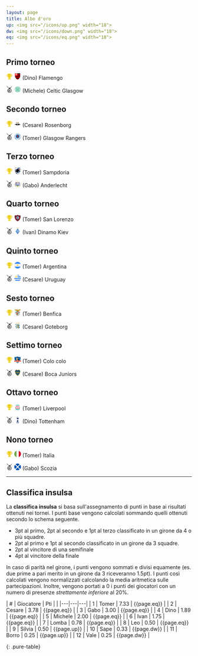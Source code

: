 ```yaml
---
layout: page
title: Albo d'oro
up: <img src="/icons/up.png" width="18">
dw: <img src="/icons/down.png" width="18">
eq: <img src="/icons/eq.png" width="18">
---
```


<link rel="stylesheet" href="https://unpkg.com/purecss@1.0.0/build/pure-min.css" integrity="sha384-nn4HPE8lTHyVtfCBi5yW9d20FjT8BJwUXyWZT9InLYax14RDjBj46LmSztkmNP9w" crossorigin="anonymous">

## Primo torneo

<img src="/icons/trophy.png" width="18"> <img src="/thumb/flamengo.png" width="18"> (Dino) Flamengo

<img src="/icons/second.png" width="18"> <img src="/thumb/celtic.png" width="18"> (Michele) Celtic Glasgow

## Secondo torneo

<img src="/icons/trophy.png" width="18"> <img src="/thumb/rosenborg.png" width="18"> (Cesare) Rosenborg

<img src="/icons/second.png" width="18"> <img src="/thumb/rangers.png" width="18"> (Tomer) Glasgow Rangers

## Terzo torneo

<img src="/icons/trophy.png" width="18"> <img src="/thumb/samp.png" width="18"> (Tomer) Sampdoria

<img src="/icons/second.png" width="18"> <img src="/thumb/anderlecht.png" width="18"> (Gabo) Anderlecht

## Quarto torneo

<img src="/icons/trophy.png" width="18"> <img src="/thumb/sanlorenzo.png" width="18"> (Tomer) San Lorenzo

<img src="/icons/second.png" width="18"> <img src="/thumb/dinamo.png" width="18"> (Ivan) Dinamo Kiev

## Quinto torneo

<img src="/icons/trophy.png" width="18"> <img src="/thumb/argentina.png" width="18"> (Tomer) Argentina

<img src="/icons/second.png" width="18"> <img src="/thumb/uruguay.png" width="18"> (Cesare) Uruguay

## Sesto torneo

<img src="/icons/trophy.png" width="18"> <img src="/thumb/benfica.png" width="18"> (Tomer) Benfica

<img src="/icons/second.png" width="18"> <img src="/thumb/goteborg.png" width="18"> (Cesare) Goteborg

## Settimo torneo

<img src="/icons/trophy.png" width="18"> <img src="/thumb/colo.png" width="18"> (Tomer) Colo colo

<img src="/icons/second.png" width="18"> <img src="/thumb/boca.png" width="18"> (Cesare) Boca Juniors

## Ottavo torneo

<img src="/icons/trophy.png" width="18"> <img src="/thumb/liverpool.png" width="18"> (Tomer) Liverpool

<img src="/icons/second.png" width="18"> <img src="/thumb/tottenham.png" width="18"> (Dino) Tottenham

## Nono torneo

<img src="/icons/trophy.png" width="18"> <img src="/thumb/italy.png" width="18"> (Tomer) Italia

<img src="/icons/second.png" width="18"> <img src="/thumb/scottland.png" width="18"> (Gabo) Scozia


---------

## Classifica insulsa

La **classifica insulsa** si basa sull'assegnamento di punti in base ai risultati ottenuti nei tornei.
I punti base vengono calcolati sommando quelli ottenuti secondo lo schema seguente.

- 3pt al primo, 2pt al secondo e 1pt al terzo classificato in un girone da 4 o più squadre.
- 2pt al primo e 1pt al secondo classificato in un girone da 3 squadre.
- 2pt al vincitore di una semifinale
- 4pt al vincitore della finale

In caso di parità nel girone, i punti vengono sommati e divisi equamente (es. due prime a pari merito in un girone da 3 riceveranno 1.5pt).
I punti così calcolati vengono normalizzati calcolando la media aritmetica sulle partecipazioni. 
Inoltre, vengono portati a 0 i punti dei giocatori con un numero di presenze *strettamente inferiore* al 20%.

| &#35; | Giocatore | Pti | |
|---|---|---|
| 1 | Tomer | 7.33 | {{page.eq}} |
| 2 | Cesare | 3.78 | {{page.eq}} |
| 3 | Gabo | 3.00 | {{page.eq}} |
| 4 | Dino | 1.89 | {{page.eq}} |
| 5 | Michele | 2.00 | {{page.eq}} |
| 6 | Ivan | 1.75 | {{page.eq}} |
| 7 | Lomba | 0.78 | {{page.eq}} |
| 8 | Leo | 0.50 | {{page.eq}} |
| 9 | Silvia | 0.50 | {{page.up}} |
| 10 | Sape | 0.33 | {{page.dw}} |
| 11 | Borro | 0.25 | {{page.up}} |
| 12 | Vale | 0.25 | {{page.dw}} |

{: .pure-table}

